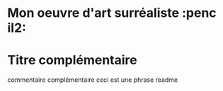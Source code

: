 # Mon oeuvre d'art surréaliste :penc il2:
# Titre complémentaire
commentaire complémentaire
ceci est une phrase readme
